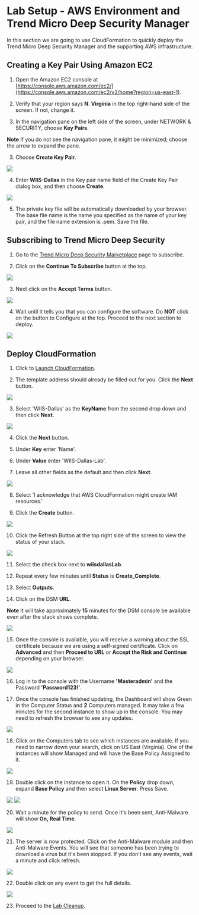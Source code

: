 # Lab Setup - AWS Environment and Trend Micro Deep Security Manager
In this section we are going to use CloudFormation to quickly deploy the Trend Micro Deep Security Manager and the supporting AWS infrastructure.  

## Creating a Key Pair Using Amazon EC2

1. Open the Amazon EC2 console at [https://console.aws.amazon.com/ec2/](https://console.aws.amazon.com/ec2/v2/home?region=us-east-1).

2. Verify that your region says **N. Virginia** in the top right-hand side of the screen.  If not, change it.  

3. In the navigation pane on the left side of the screen, under NETWORK & SECURITY, choose **Key Pairs**.

**Note**
If you do not see the navigation pane, it might be minimized; choose the arrow to expand the pane.

3. Choose **Create Key Pair**.

![](https://github.com/marykay25/women-in-security/blob/master/images/AWS_Key_Pair.png)

4. Enter **WIIS-Dallas** in the Key pair name field of the Create Key Pair dialog box, and then choose **Create**.

![](https://github.com/marykay25/women-in-security/blob/master/images/AWS_Key_Pair_Name.png)

5. The private key file will be automatically downloaded by your browser. The base file name is the name you specified as the name of your key pair, and the file name extension is .pem. Save the file.

## Subscribing to Trend Micro Deep Security

1. Go to the [Trend Micro Deep Security Marketplace](https://aws.amazon.com/marketplace/pp/B01AVYHVHO?qid=1553533248391&sr=0-2&ref_=brs_res_product_title) page to subscribe.

2. Click on the **Continue To Subscribe** button at the top.

![](https://github.com/marykay25/women-in-security/blob/master/images/market1.PNG)

3. Next click on the **Accept Terms** button.

![](https://github.com/marykay25/women-in-security/blob/master/images/market2.PNG)

4. Wait until it tells you that you can configure the software. Do **NOT** click on the button to Configure at the top.  Proceed to the next section to deploy. 

![](https://github.com/marykay25/women-in-security/blob/master/images/market4.PNG)

## Deploy CloudFormation

1. Click to <a href="https://console.aws.amazon.com/cloudformation/home?region=us-east-1#/stacks/new?stackName=wiisdallasLab&templateURL=https://wiis-dallas.s3.amazonaws.com/wiis_dallas.template" target="_blank">Launch CloudFormation</a>.

2. The template address should already be filled out for you.  Click the **Next** button.

![](https://github.com/marykay25/women-in-security/blob/master/images/CFT_S3_Template.png)

3. Select 'WIIS-Dallas' as the **KeyName** from the second drop down and then click **Next**.

![](https://github.com/marykay25/women-in-security/blob/master/images/CFT_Details_Template.png)

4. Click the **Next** button.

5. Under **Key** enter 'Name'.

6. Under **Value** enter 'WIIS-Dallas-Lab'.

7. Leave all other fields as the default and then click **Next**.

![](https://github.com/marykay25/women-in-security/blob/master/images/CFT_Options.png)

8. Select 'I acknowledge that AWS CloudFormation might create IAM resources.'

9. Click the **Create** button.


![](https://github.com/marykay25/women-in-security/blob/master/images/CFT_Review.png)

10. Click the Refresh Button at the top right side of the screen to view the status of your stack. 

![](https://github.com/marykay25/women-in-security/blob/master/images/CFT_Refresh_Button.png)

11. Select the check box next to **wiisdallasLab**.

12. Repeat every few minutes until **Status** is **Create_Complete**.

13. Select **Outputs**.

14. Click on the DSM **URL**.  

**Note**
It will take approximately **15** minutes for the DSM console be available even after the stack shows complete. 

![](https://github.com/marykay25/women-in-security/blob/master/images/consoleurl.png)

15. Once the console is available, you will receive a warning about the SSL certificate because we are using a self-signed certificate.  Click on **Advanced** and then **Proceed to URL** or **Accept the Risk and Continue** depending on your browser.

![](https://github.com/marykay25/women-in-security/blob/master/images/console_login.png)  

16. Log in to the console with the Username **'Masteradmin'** and the Password **'Password123!'**.

17. Once the console has finished updating, the Dashboard will show Green in the Computer Status and **2** Computers managed. It may take a few minutes for the second instance to show up in the console. You may need to refresh the browser to see any updates.

![](https://github.com/marykay25/women-in-security/blob/master/images/console1.png) 

18. Click on the Computers tab to see which instances are available.  If you need to narrow down your search, click on US East (Virginia). One of the instances will show Managed and will have the Base Policy Assigned to it.  

![](https://github.com/marykay25/women-in-security/blob/master/images/console2.png)  

19. Double click on the instance to open it.  On the **Policy** drop down, expand **Base Policy** and then select **Linux Server**.  Press Save.

![](https://github.com/marykay25/women-in-security/blob/master/images/console3.png) 
![](https://github.com/marykay25/women-in-security/blob/master/images/console4.png) 

20. Wait a minute for the policy to send.  Once it's been sent, Anti-Malware will show **On, Real Time**.

![](https://github.com/marykay25/women-in-security/blob/master/images/console5.png) 

21. The server is now protected.  Click on the Anti-Malware module and then Anti-Malware Events.  You will see that someone has been trying to download a virus but it's been stopped.  If you don't see any events, wait a minute and click refresh.

![](https://github.com/marykay25/women-in-security/blob/master/images/malware.png) 

22. Double click on any event to get the full details.  

![](https://github.com/marykay25/women-in-security/blob/master/images/malware2.png) 

23.  Proceed to the [Lab Cleanup](https://github.com/marykay25/women-in-security/tree/master/AWS_Lab_Cleanup).

